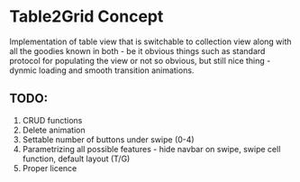 # Table2Grid Concept

Implementation of table view that is switchable to collection view along with all the goodies known in both - be it obvious things such as standard protocol for populating the view or not so obvious, but still nice thing - dynmic loading and smooth transition animations.

## TODO:

1. CRUD functions
2. Delete animation
3. Settable number of buttons under swipe (0-4)
4. Parametrizing all possible features - hide navbar on swipe, swipe cell function, default layout (T/G)
5. Proper licence